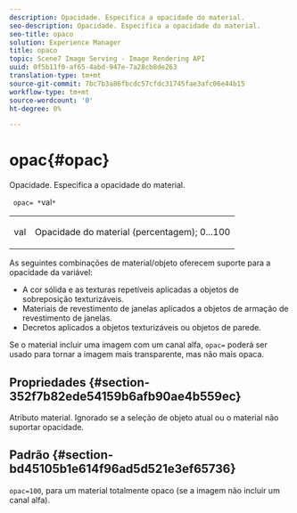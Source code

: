 ```yaml
---
description: Opacidade. Especifica a opacidade do material.
seo-description: Opacidade. Especifica a opacidade do material.
seo-title: opaco
solution: Experience Manager
title: opaco
topic: Scene7 Image Serving - Image Rendering API
uuid: 0f5b11f0-af65-4abd-947e-7a28cb8de263
translation-type: tm+mt
source-git-commit: 7bc7b3a86fbcdc57cfdc31745fae3afc06e44b15
workflow-type: tm+mt
source-wordcount: '0'
ht-degree: 0%

---
```



# opac{#opac}

Opacidade. Especifica a opacidade do material.

` opac= *`val`*`

<table id="simpletable_6AB8CD75F526469FBC9FEAE049792EF2"> 
 <tr class="strow"> 
  <td class="stentry"> <p> <span class="varname"> val  </span> </p> </td> 
  <td class="stentry"> <p>Opacidade do material (percentagem); 0...100 </p> </td> 
 </tr> 
</table>

As seguintes combinações de material/objeto oferecem suporte para a opacidade da variável:

* A cor sólida e as texturas repetíveis aplicadas a objetos de sobreposição texturizáveis.
* Materiais de revestimento de janelas aplicados a objetos de armação de revestimento de janelas.
* Decretos aplicados a objetos texturizáveis ou objetos de parede.

Se o material incluir uma imagem com um canal alfa, `opac=` poderá ser usado para tornar a imagem mais transparente, mas não mais opaca.

## Propriedades {#section-352f7b82ede54159b6afb90ae4b559ec}

Atributo material. Ignorado se a seleção de objeto atual ou o material não suportar opacidade.

## Padrão {#section-bd45105b1e614f96ad5d521e3ef65736}

`opac=100`, para um material totalmente opaco (se a imagem não incluir um canal alfa).
